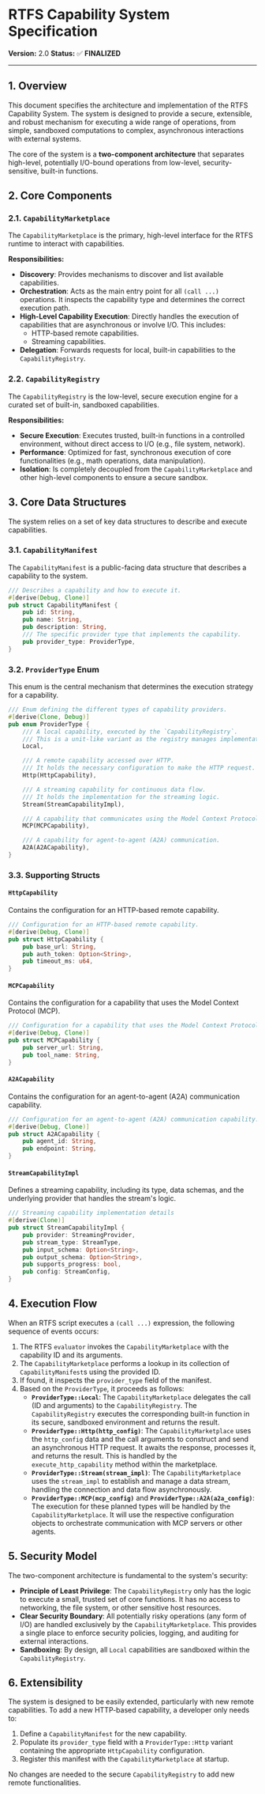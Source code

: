 # RTFS Capability System Specification

**Version:** 2.0
**Status:** ✅ **FINALIZED**

---

## 1. Overview

This document specifies the architecture and implementation of the RTFS Capability System. The system is designed to provide a secure, extensible, and robust mechanism for executing a wide range of operations, from simple, sandboxed computations to complex, asynchronous interactions with external systems.

The core of the system is a **two-component architecture** that separates high-level, potentially I/O-bound operations from low-level, security-sensitive, built-in functions.

## 2. Core Components

### 2.1. `CapabilityMarketplace`

The `CapabilityMarketplace` is the primary, high-level interface for the RTFS runtime to interact with capabilities.

**Responsibilities:**

*   **Discovery**: Provides mechanisms to discover and list available capabilities.
*   **Orchestration**: Acts as the main entry point for all `(call ...)` operations. It inspects the capability type and determines the correct execution path.
*   **High-Level Capability Execution**: Directly handles the execution of capabilities that are asynchronous or involve I/O. This includes:
    *   HTTP-based remote capabilities.
    *   Streaming capabilities.
*   **Delegation**: Forwards requests for local, built-in capabilities to the `CapabilityRegistry`.

### 2.2. `CapabilityRegistry`

The `CapabilityRegistry` is the low-level, secure execution engine for a curated set of built-in, sandboxed capabilities.

**Responsibilities:**

*   **Secure Execution**: Executes trusted, built-in functions in a controlled environment, without direct access to I/O (e.g., file system, network).
*   **Performance**: Optimized for fast, synchronous execution of core functionalities (e.g., math operations, data manipulation).
*   **Isolation**: Is completely decoupled from the `CapabilityMarketplace` and other high-level components to ensure a secure sandbox.

## 3. Core Data Structures

The system relies on a set of key data structures to describe and execute capabilities.

### 3.1. `CapabilityManifest`

The `CapabilityManifest` is a public-facing data structure that describes a capability to the system.

```rust
/// Describes a capability and how to execute it.
#[derive(Debug, Clone)]
pub struct CapabilityManifest {
    pub id: String,
    pub name: String,
    pub description: String,
    /// The specific provider type that implements the capability.
    pub provider_type: ProviderType,
}
```

### 3.2. `ProviderType` Enum

This enum is the central mechanism that determines the execution strategy for a capability.

```rust
/// Enum defining the different types of capability providers.
#[derive(Clone, Debug)]
pub enum ProviderType {
    /// A local capability, executed by the `CapabilityRegistry`.
    /// This is a unit-like variant as the registry manages implementation details internally.
    Local,

    /// A remote capability accessed over HTTP.
    /// It holds the necessary configuration to make the HTTP request.
    Http(HttpCapability),

    /// A streaming capability for continuous data flow.
    /// It holds the implementation for the streaming logic.
    Stream(StreamCapabilityImpl),

    /// A capability that communicates using the Model Context Protocol (MCP).
    MCP(MCPCapability),

    /// A capability for agent-to-agent (A2A) communication.
    A2A(A2ACapability),
}
```

### 3.3. Supporting Structs

#### `HttpCapability`

Contains the configuration for an HTTP-based remote capability.

```rust
/// Configuration for an HTTP-based remote capability.
#[derive(Debug, Clone)]
pub struct HttpCapability {
    pub base_url: String,
    pub auth_token: Option<String>,
    pub timeout_ms: u64,
}
```

#### `MCPCapability`

Contains the configuration for a capability that uses the Model Context Protocol (MCP).

```rust
/// Configuration for a capability that uses the Model Context Protocol (MCP).
#[derive(Debug, Clone)]
pub struct MCPCapability {
    pub server_url: String,
    pub tool_name: String,
}
```

#### `A2ACapability`

Contains the configuration for an agent-to-agent (A2A) communication capability.

```rust
/// Configuration for an agent-to-agent (A2A) communication capability.
#[derive(Debug, Clone)]
pub struct A2ACapability {
    pub agent_id: String,
    pub endpoint: String,
}
```

#### `StreamCapabilityImpl`

Defines a streaming capability, including its type, data schemas, and the underlying provider that handles the stream's logic.

```rust
/// Streaming capability implementation details
#[derive(Clone)]
pub struct StreamCapabilityImpl {
    pub provider: StreamingProvider,
    pub stream_type: StreamType,
    pub input_schema: Option<String>,
    pub output_schema: Option<String>,
    pub supports_progress: bool,
    pub config: StreamConfig,
}
```

## 4. Execution Flow

When an RTFS script executes a `(call ...)` expression, the following sequence of events occurs:

1.  The RTFS `evaluator` invokes the `CapabilityMarketplace` with the capability ID and its arguments.
2.  The `CapabilityMarketplace` performs a lookup in its collection of `CapabilityManifest`s using the provided ID.
3.  If found, it inspects the `provider_type` field of the manifest.
4.  Based on the `ProviderType`, it proceeds as follows:
    *   **`ProviderType::Local`**: The `CapabilityMarketplace` delegates the call (ID and arguments) to the `CapabilityRegistry`. The `CapabilityRegistry` executes the corresponding built-in function in its secure, sandboxed environment and returns the result.
    *   **`ProviderType::Http(http_config)`**: The `CapabilityMarketplace` uses the `http_config` data and the call arguments to construct and send an asynchronous HTTP request. It awaits the response, processes it, and returns the result. This is handled by the `execute_http_capability` method within the marketplace.
    *   **`ProviderType::Stream(stream_impl)`**: The `CapabilityMarketplace` uses the `stream_impl` to establish and manage a data stream, handling the connection and data flow asynchronously.
    *   **`ProviderType::MCP(mcp_config)`** and **`ProviderType::A2A(a2a_config)`**: The execution for these planned types will be handled by the `CapabilityMarketplace`. It will use the respective configuration objects to orchestrate communication with MCP servers or other agents.

## 5. Security Model

The two-component architecture is fundamental to the system's security:

*   **Principle of Least Privilege**: The `CapabilityRegistry` only has the logic to execute a small, trusted set of core functions. It has no access to networking, the file system, or other sensitive host resources.
*   **Clear Security Boundary**: All potentially risky operations (any form of I/O) are handled exclusively by the `CapabilityMarketplace`. This provides a single place to enforce security policies, logging, and auditing for external interactions.
*   **Sandboxing**: By design, all `Local` capabilities are sandboxed within the `CapabilityRegistry`.

## 6. Extensibility

The system is designed to be easily extended, particularly with new remote capabilities. To add a new HTTP-based capability, a developer only needs to:

1.  Define a `CapabilityManifest` for the new capability.
2.  Populate its `provider_type` field with a `ProviderType::Http` variant containing the appropriate `HttpCapability` configuration.
3.  Register this manifest with the `CapabilityMarketplace` at startup.

No changes are needed to the secure `CapabilityRegistry` to add new remote functionalities.
